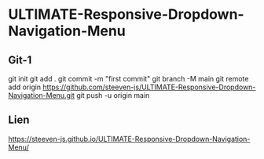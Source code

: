 # ULTIMATE-Responsive-Dropdown-Navigation-Menu

## Git-1

git init
git add .
git commit -m "first commit"
git branch -M main
git remote add origin https://github.com/steeven-js/ULTIMATE-Responsive-Dropdown-Navigation-Menu.git
git push -u origin main

## Lien

https://steeven-js.github.io/ULTIMATE-Responsive-Dropdown-Navigation-Menu/